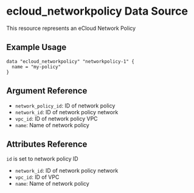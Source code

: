 # ecloud_networkpolicy Data Source

This resource represents an eCloud Network Policy

## Example Usage

```hcl
data "ecloud_networkpolicy" "networkpolicy-1" {
  name = "my-policy"
}
```

## Argument Reference

- `network_policy_id`: ID of network policy
- `network_id`: ID of network policy network
- `vpc_id`: ID of network policy VPC
- `name`: Name of network policy

## Attributes Reference

`id` is set to network policy ID

- `network_id`: ID of network policy network
- `vpc_id`: ID of VPC
- `name`: Name of network policy